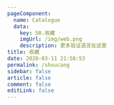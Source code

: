 ```yaml
---
pageComponent: 
  name: Catalogue
  data: 
    key: 50.收藏
    imgUrl: /img/web.png  
    description: 更多验证语言在这里
title: 收藏
date: 2020-03-11 21:50:53
permalink: /shoucang
sidebar: false
article: false
comment: false
editLink: false
---
```


